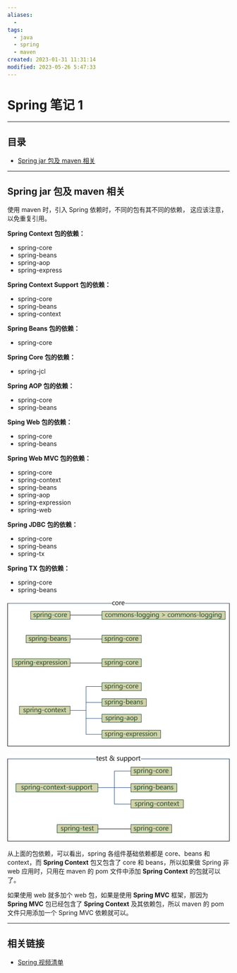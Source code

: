 ```yaml
---
aliases:
  - 
tags:
  - java
  - spring
  - maven
created: 2023-01-31 11:31:14
modified: 2023-05-26 5:47:33
---
```

# Spring 笔记 1

---

## 目录

* [Spring jar 包及 maven 相关](#Spring%20jar%20包及%20maven%20相关) 

---

## Spring jar 包及 maven 相关

使用 maven 时，引入 Spring 依赖时，不同的包有其不同的依赖，  这应该注意，以免重复引用。

**Spring Context 包的依赖：**
* spring-core
* spring-beans
* spring-aop
* spring-express

**Spring Context Support 包的依赖：**
* spring-core
* spring-beans
* spring-context

**Spring Beans 包的依赖：**
* spring-core

**Spring Core 包的依赖：**
* spring-jcl

**Spring AOP 包的依赖：**
* spring-core
* spring-beans

**Sping Web 包的依赖：**
* spring-core
* spring-beans

**Spring Web MVC 包的依赖：**
* spring-core
* spring-context
* spring-beans
* spring-aop
* spring-expression
* spring-web

**Spring JDBC 包的依赖：**
* spring-core
* spring-beans
* spring-tx

**Spring TX 包的依赖：**
* spring-core
* spring-beans

![spring 包依赖结构1](./Spring_Note_1.assets/sping_1.png)

![spring 包依赖结构2](./Spring_Note_1.assets/spring_2.png)

从上面的包依赖，可以看出，spring 各组件基础依赖都是 core、beans 和 context，而 **Spring Context** 包又包含了 core 和 beans，所以如果做 Spring 非 web 应用时，只用在 maven 的 pom 文件中添加 **Spring Context** 的包就可以了。  

如果使用 web 就多加个 web 包，如果是使用 **Spring MVC** 框架，那因为 **Spring MVC** 包已经包含了 **Spring Context** 及其依赖包，所以 maven 的 pom 文件只用添加一个 Spring MVC 依赖就可以。

---

## <span id="spring_aboutlinks">相关链接</span>

* [Spring 视频清单](./Spring_Videos.md)

